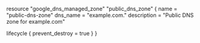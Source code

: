resource "google_dns_managed_zone" "public_dns_zone" {
  name        = "public-dns-zone"
  dns_name    = "example.com."
  description = "Public DNS zone for example.com"

  lifecycle {
    prevent_destroy = true
  }
}
